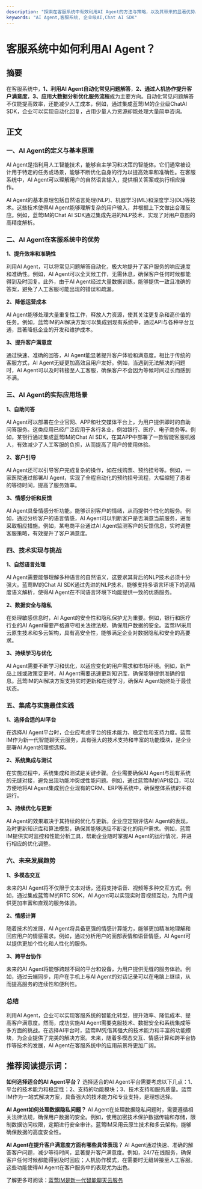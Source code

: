 ```yaml
---
description: "探索在客服系统中有效利用AI Agent的方法与策略，以及其带来的显著优势。"
keywords: "AI Agent,客服系统, 企业级AI,Chat AI SDK"
---
```

# 客服系统中如何利用AI Agent？

## 摘要
在客服系统中，**1、利用AI Agent自动化常见问题解答**，**2、通过人机协作提升客户满意度**，**3、应用大数据分析优化服务流程**成为主要方向。自动化常见问题解答不仅能提高效率，还能减少人工成本，例如，通过集成蓝莺IM的企业级ChatAI SDK，企业可以实现自动化回复，占用少量人力资源却能处理大量简单咨询。

## 正文

### 一、AI Agent的定义与基本原理
AI Agent是指利用人工智能技术，能够自主学习和决策的智能体。它们通常被设计用于特定的任务或场景，能够不断优化自身的行为以提高效率和准确性。在客服系统中，AI Agent可以理解用户的自然语言输入，提供相关答案或执行相应操作。

AI Agent的基本原理包括自然语言处理(NLP)、机器学习(ML)和深度学习(DL)等技术。这些技术使得AI Agent能够理解复杂的用户输入，并根据上下文做出合理反应。例如，蓝莺IM的Chat AI SDK通过集成先进的NLP技术，实现了对用户意图的高精度解析。

### 二、AI Agent在客服系统中的优势
**1、提升效率和准确性**

利用AI Agent，可以将常见问题解答自动化，极大地提升了客户服务的响应速度和准确性。例如，AI Agent可以全天候工作，无需休息，确保客户任何时候都能得到及时回复。此外，由于AI Agent经过大量数据训练，能够提供一致且准确的答案，避免了人工客服可能出现的错误和疏漏。

**2、降低运营成本**

AI Agent能够处理大量重复性工作，释放人力资源，使其关注更复杂和高价值的任务。例如，蓝莺IM的AI解决方案可以集成到现有系统中，通过API与各种平台互通，显著降低企业的开发和维护成本。

**3、提升客户满意度**

通过快速、准确的回答，AI Agent能显著提升客户体验和满意度。相比于传统的客服方式，AI Agent无疑更加高效且用户友好。例如，当遇到无法解决的问题时，AI Agent可以及时转接至人工客服，确保客户不会因为等候时间过长而感到不满。

### 三、AI Agent的实际应用场景
**1、自助问答**

AI Agent可以部署在企业官网、APP和社交媒体平台上，为用户提供即时的自助问答服务。这类应用已经广泛应用于各行各业，例如银行、医疗、电子商务等。例如，某银行通过集成蓝莺IM的Chat AI SDK，在其APP中部署了一款智能客服机器人，有效减少了人工客服的负担，从而提高了用户的使用体验。

**2、客户引导**

AI Agent还可以引导客户完成复杂的操作，如在线购票、预约挂号等。例如，一家医院通过部署AI Agent，实现了全程自动化的预约挂号流程，大幅缩短了患者的等待时间，提高了服务效率。

**3、情感分析和反馈**

AI Agent具备情感分析功能，能够识别客户的情绪，从而提供个性化的服务。例如，通过分析客户的语言情感，AI Agent可以判断客户是否满意当前服务，进而采取相应措施。例如，某电商平台通过AI Agent监测客户的反馈信息，实时调整客服策略，有效提升了客户满意度。

### 四、技术实现与挑战
**1、自然语言处理**

AI Agent需要能够理解多种语言的自然语义，这要求其背后的NLP技术必须十分强大。蓝莺IM的Chat AI SDK通过先进的NLP技术，能够支持多语言环境下的高精度语义解析，使得AI Agent在不同语言环境下均能提供一致的优质服务。

**2、数据安全与隐私**

在处理敏感信息时，AI Agent的安全性和隐私保护尤为重要。例如，银行和医疗行业的AI Agent需要严格遵守相关法律法规，确保用户数据的安全。蓝莺IM采用云原生技术和多云架构，具有高安全性，能够满足企业对数据隐私和安全的高要求。

**3、持续学习与优化**

AI Agent需要不断学习和优化，以适应变化的用户需求和市场环境。例如，新产品上线或政策变更时，AI Agent需要迅速更新知识库，确保能够提供准确的信息。蓝莺IM的AI解决方案支持实时更新和在线学习，确保AI Agent始终处于最佳状态。

### 五、集成与实施最佳实践
**1、选择合适的AI平台**

在选择AI Agent平台时，企业应考虑平台的技术能力、稳定性和支持力度。蓝莺IM作为新一代智能聊天云服务，具有强大的技术支持和丰富的功能模块，是企业部署AI Agent的理想选择。

**2、系统集成与测试**

在实施过程中，系统集成和测试是关键步骤。企业需要确保AI Agent与现有系统的无缝对接，避免出现功能冲突或性能问题。例如，通过蓝莺IM的API接口，可以方便地将AI Agent集成到企业现有的CRM、ERP等系统中，确保整体系统的平稳运行。

**3、持续优化与更新**

AI Agent的效果取决于其持续的优化与更新。企业应定期评估AI Agent的表现，及时更新知识库和算法模型，确保其能够适应不断变化的用户需求。例如，蓝莺IM提供实时监控和性能分析工具，帮助企业随时掌握AI Agent的运行情况，并进行相应的优化调整。

### 六、未来发展趋势
**1、多模态交互**

未来的AI Agent将不仅限于文本对话，还将支持语音、视频等多种交互方式。例如，通过集成蓝莺IM的RTC SDK，AI Agent可以实现实时音视频互动，为用户提供更加丰富和直观的服务体验。

**2、情感计算**

随着技术的发展，AI Agent将具备更强的情感计算能力，能够更加精准地理解和回应用户的情感需求。例如，通过分析用户的面部表情和语音情感，AI Agent可以提供更加个性化和人性化的服务。

**3、跨平台协作**

未来的AI Agent将能够跨越不同的平台和设备，为用户提供无缝的服务体验。例如，通过云端同步，用户在手机上与AI Agent的对话记录可以在电脑上继续，从而提高服务的连续性和便利性。

### 总结
利用AI Agent，企业可以实现客服系统的智能化转型，提升效率、降低成本、提高客户满意度。然而，成功实施AI Agent需要克服技术、数据安全和系统集成等多方面的挑战。在选择AI平台时，蓝莺IM凭借其强大的技术能力和丰富的功能模块，为企业提供了完美的解决方案。未来，随着多模态交互、情感计算和跨平台协作等技术的发展，AI Agent在客服系统中的应用前景将更加广阔。

## 推荐阅读提示词：

**如何选择适合的AI Agent平台？**
选择适合的AI Agent平台需要考虑以下几点：1、平台的技术能力和稳定性；2、支持的功能模块；3、技术支持和服务质量。蓝莺IM作为一站式解决方案，具备强大的技术能力和专业支持，是理想选择。

**AI Agent如何处理数据隐私问题？**
AI Agent在处理数据隐私问题时，需要遵循相关法律法规，确保用户数据的安全。例如，使用加密技术保护数据传输和存储，限制数据访问权限，定期进行安全审计。蓝莺IM采用云原生技术和多云架构，能够确保数据的高度安全性。

**AI Agent在提升客户满意度方面有哪些具体表现？**
AI Agent通过快速、准确的解答客户问题，减少等待时间，显著提升客户满意度。例如，24/7在线服务，确保客户任何时候都能得到及时回应；人机协作模式，在需要时无缝转接至人工客服。这些功能使得AI Agent在客户服务中的表现尤为出色。

了解更多可阅读：[蓝莺IM是新一代智能聊天云服务](https://www.lanyingim.com)
